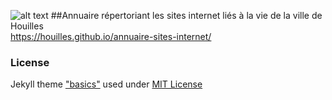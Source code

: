 ![alt text](http://www.ville-houilles.fr/var/houilles/storage/images/mediatheque/logo-pied-de-page/307097-1-fre-FR/Logo-pied-de-page.png "Logo ville de Houilles")
##Annuaire répertoriant les sites internet liés à la vie de la ville de Houilles  
https://houilles.github.io/annuaire-sites-internet/

### License
Jekyll theme ["basics"](https://github.com/getmicah/blog) used under [MIT License](https://raw.githubusercontent.com/getmicah/getmicah.github.io/master/LICENSE)
